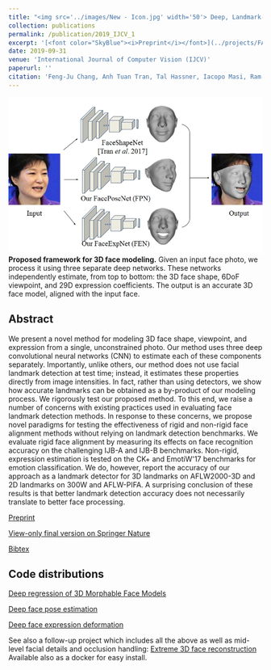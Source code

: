```yaml
---
title: "<img src='../images/New - Icon.jpg' width='50'> Deep, Landmark-Free FAME: Face Alignment, Modeling, and Expression Estimation"
collection: publications
permalink: /publication/2019_IJCV_1
excerpt: '[<font color="SkyBlue"><i>Preprint</i></font>](../projects/FAME/IJCV__web_revision__FAME.pdf)'
date: 2019-09-31
venue: 'International Journal of Computer Vision (IJCV)'
paperurl: ''
citation: 'Feng-Ju Chang, Anh Tuan Tran, Tal Hassner, Iacopo Masi, Ram Nevatia, and Gerard Medioni. <i>Deep, Landmark-Free FAME: Face Alignment, Modeling, and Expression Estimation.</i> International Journal of Computer Vision (IJCV). Accepted for publication<br/>'
---
```


<img src='../projects/FAME/teaser.jpg'><br/>
<b>Proposed framework for 3D face modeling.</b> Given an input face photo, we process it using three separate deep networks. These networks independently estimate, from top to bottom: the 3D face shape, 6DoF viewpoint, and 29D expression coefficients. The output is an accurate 3D face model, aligned with the input face.


Abstract
------
We present a novel method for modeling 3D face shape, viewpoint, and expression from a single, unconstrained photo. Our method uses three deep convolutional neural networks (CNN) to estimate each of these components separately. Importantly, unlike others, our method does not use facial landmark detection at test time; instead, it estimates these properties directly from image intensities. In fact, rather than using detectors, we show how accurate landmarks can be obtained as a by-product of our modeling process. We rigorously test our proposed method. To this end, we raise a number of concerns with existing practices used in evaluating face landmark detection methods. In response to these concerns, we propose novel paradigms for testing the effectiveness of rigid and non-rigid face alignment methods without relying on landmark detection benchmarks. We evaluate rigid face alignment by measuring its effects on face recognition accuracy on the challenging IJB-A and IJB-B benchmarks. Non-rigid, expression estimation is tested on the CK+ and EmotiW'17 benchmarks for emotion classification. We do, however, report the accuracy of our approach as a landmark detector for 3D landmarks on AFLW2000-3D and 2D landmarks on 300W and AFLW-PIFA. A surprising conclusion of these results is that better landmark detection accuracy does not necessarily translate to better face processing.



[Preprint](../projects/FAME/IJCV__web_revision__FAME.pdf)

[View-only final version on Springer Nature](https://rdcu.be/bmGna)

[Bibtex](../projects/FAME/BibTeX.txt)


Code distributions
------
[Deep regression of 3D Morphable Face Models](https://github.com/anhttran/3dmm_cnn)

[Deep face pose estimation](https://github.com/fengju514/Face-Pose-Net)

[Deep face expression deformation](https://github.com/fengju514/Expression-Net)

See also a follow-up project which includes all the above as well as mid-level facial details and occlusion handling:
[Extreme 3D face reconstruction](https://github.com/anhttran/extreme_3d_faces) Available also as a docker for easy install.  
